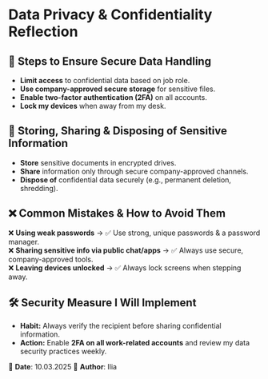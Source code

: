 # Data Privacy & Confidentiality Reflection

## 🔐 Steps to Ensure Secure Data Handling

- **Limit access** to confidential data based on job role.
- **Use company-approved secure storage** for sensitive files.
- **Enable two-factor authentication (2FA)** on all accounts.
- **Lock my devices** when away from my desk.

## 📂 Storing, Sharing & Disposing of Sensitive Information

- **Store** sensitive documents in encrypted drives.
- **Share** information only through secure company-approved channels.
- **Dispose of** confidential data securely (e.g., permanent deletion, shredding).

## ❌ Common Mistakes & How to Avoid Them

❌ **Using weak passwords** → ✅ Use strong, unique passwords & a password manager.  
❌ **Sharing sensitive info via public chat/apps** → ✅ Always use secure, company-approved tools.  
❌ **Leaving devices unlocked** → ✅ Always lock screens when stepping away.

## 🛠️ Security Measure I Will Implement

- **Habit:** Always verify the recipient before sharing confidential information.
- **Action:** Enable **2FA on all work-related accounts** and review my data security practices weekly.

📅 **Date**: 10.03.2025
👤 **Author**: Ilia
